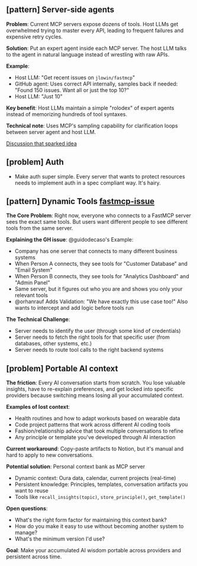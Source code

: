 
## [pattern] Server-side agents
**Problem**: Current MCP servers expose dozens of tools. Host LLMs get overwhelmed trying 
to master every API, leading to frequent failures and expensive retry cycles.

**Solution**: Put an expert agent inside each MCP server. The host LLM talks to the
agent in natural language instead of wrestling with raw APIs.

**Example**:
- Host LLM: "Get recent issues on `jlowin/fastmcp`"
- GitHub agent: Uses correct API internally, samples back if needed: "Found 150 issues. Want all or just the top 10?"
- Host LLM: "Just 10"

**Key benefit**: Host LLMs maintain a simple "rolodex" of expert agents instead of
memorizing hundreds of tool syntaxes.

**Technical note**: Uses MCP's sampling capability for clarification loops between
server agent and host LLM.

[Discussion that sparked idea](https://github.com/jlowin/fastmcp/discussions/591)

## [problem] Auth

- Make auth super simple. Every server that wants to protect resources needs to implement
auth in a spec compliant way. It's hairy.

## [pattern] Dynamic Tools [fastmcp-issue](https://github.com/jlowin/fastmcp/issues/572)

**The Core Problem**: 
Right now, everyone who connects to a FastMCP server sees the exact same tools. But users want different people
to see different tools from the same server.

**Explaining the GH issue**:
@guidodecaso's Example:
- Company has one server that connects to many different business systems
- When Person A connects, they see tools for "Customer Database" and "Email System"
- When Person B connects, they see tools for "Analytics Dashboard" and "Admin Panel"
- Same server, but it figures out who you are and shows you only your relevant tools
- @orhanrauf Adds Validation:
"We have exactly this use case too!"
Also wants to intercept and add logic before tools run

**The Technical Challenge**:
- Server needs to identify the user (through some kind of credentials)
- Server needs to fetch the right tools for that specific user (from databases, other systems, etc.)
- Server needs to route tool calls to the right backend systems


## [problem] Portable AI context

**The friction**: Every AI conversation starts from scratch. You lose valuable insights, have to re-explain preferences, and get locked into specific providers because switching means losing all your accumulated context.

**Examples of lost context**:
- Health routines and how to adapt workouts based on wearable data
- Code project patterns that work across different AI coding tools
- Fashion/relationship advice that took multiple conversations to refine
- Any principle or template you've developed through AI interaction

**Current workaround**: Copy-paste artifacts to Notion, but it's manual and hard to apply to new conversations.

**Potential solution**: Personal context bank as MCP server
- Dynamic context: Oura data, calendar, current projects (real-time)
- Persistent knowledge: Principles, templates, conversation artifacts you want to reuse
- Tools like `recall_insights(topic)`, `store_principle()`, `get_template()`

**Open questions**: 
- What's the right form factor for maintaining this context bank?
- How do you make it easy to use without becoming another system to manage?
- What's the minimum version I'd use?

**Goal**: Make your accumulated AI wisdom portable across providers and persistent across time.